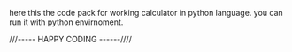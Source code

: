 here this the code pack for working calculator in python language.
you can run it with python envirnoment.

///----- HAPPY CODING ------////
